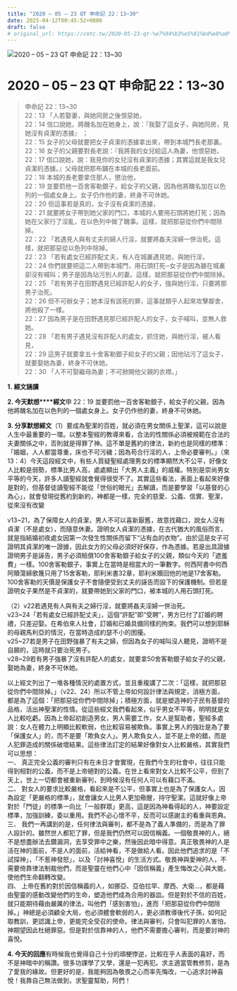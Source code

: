 ```yaml
---
title: "2020 – 05 – 23 QT 申命記 22：13~30"
date: 2025-04-12T00:45:52+0800
draft: false
# original_url: https://cmtc.tw/2020-05-23-qt-%e7%94%b3%e5%91%bd%e8%a8%98-22%ef%bc%9a1330
---
```


![2020 – 05 – 23 QT 申命記 22：13~30](/images/qt.jpg   "2020 – 05 – 23 QT 申命記 22：13~30")

# 2020 – 05 – 23 QT 申命記 22：13~30

> 申命記 22：13~30  
> 22：13 「人若娶妻，與她同房之後恨惡她，  
> 22：14 信口說她，將醜名加在她身上，說：『我娶了這女子，與她同房，見她沒有貞潔的憑據』 ；  
> 22：15 女子的父母就要把女子貞潔的憑據拿出來，帶到本城門長老那裏。  
> 22：16 女子的父親要對長老說：『我將我的女兒給這人為妻，他恨惡她，  
> 22：17 信口說她，說：我見你的女兒沒有貞潔的憑據；其實這就是我女兒貞潔的憑據。』父母就把那布鋪在本城的長老面前。  
> 22：18 本城的長老要拿住那人，懲治他，  
> 22：19 並要罰他一百舍客勒銀子，給女子的父親，因為他將醜名加在以色列的一個處女身上。女子仍作他的妻，終身不可休她。  
> 22：20 但這事若是真的，女子沒有貞潔的憑據，  
> 22：21 就要將女子帶到她父家的門口，本城的人要用石頭將她打死；因為她在父家行了淫亂，在以色列中做了醜事。這樣，就把那惡從你們中間除掉。  
> 22：22 「若遇見人與有丈夫的婦人行淫，就要將姦夫淫婦一併治死。這樣，就把那惡從以色列中除掉。  
> 22：23 「若有處女已經許配丈夫，有人在城裏遇見她，與她行淫，  
> 22：24 你們就要把這二人帶到本城門，用石頭打死─女子是因為雖在城裏卻沒有喊叫；男子是因為玷污別人的妻。這樣，就把那惡從你們中間除掉。  
> 22：25 「若有男子在田野遇見已經許配人的女子，強與她行淫，只要將那男子治死。  
> 22：26 但不可辦女子；她本沒有該死的罪，這事就類乎人起來攻擊鄰舍，將他殺了一樣。  
> 22：27 因為男子是在田野遇見那已經許配人的女子，女子喊叫，並無人救她。  
> 22：28 「若有男子遇見沒有許配人的處女，抓住她，與她行淫，被人看見，  
> 22：29 這男子就要拿五十舍客勒銀子給女子的父親；因他玷污了這女子，就要娶她為妻，終身不可休她。  
> 22：30 「人不可娶繼母為妻；不可掀開他父親的衣襟。」

**1.** **經文誦讀**

**2. 今天默想****經文**申 22：19 並要罰他一百舍客勒銀子，給女子的父親，因為他將醜名加在以色列的一個處女身上。女子仍作他的妻，終身不可休她。

**3. 分享默想經文**（1）要成為聖潔的百姓，就必須在男女關係上聖潔，這可以說是人生中最重要的一環。以整本聖經的教導來看，合法的性關係必須被規範在合法的夫妻關係之中，否則就是得罪了神。這不單是舊約的律法，新約也是同樣的標準：「婚姻，人人都當尊重，床也不可污穢；因為苟合行淫的人，上帝必要審判。」（來13：4）今天這段經文中，有些人質疑聖經處理男女的標準顯然大不公平，好像女人比較是弱勢，標準比男人高，處處顯出「大男人主義」的威權。特別是崇尚男女平等的今天，許多人讀聖經就會覺得很受不了。其實這些看法，表面上看起來好像是對的，但基督徒讀聖經不能從「世俗的眼光」去解讀，而是要學習「以基督的心為心」，就會發現從舊約到新約，神都是一樣，完全的慈愛、公義、信實、聖潔，從來沒有改變

v13~21，為了保障女人的貞潔，男人不可以喜新厭舊，故意找藉口，說女人沒有貞潔（不是處女），而隨意休妻。證明女人貞潔的憑據，在古代猶大的風俗而言，就是指結婚初夜處女因第一次發生性關係而留下“沾有血的衣物”。由於這是女子可證明其貞潔的唯一證據，因此女方的父母必須好好保存，作為憑據。若是出具證據證明男子是誣告，男子必須賠償100舍客勒銀子給女子的父親，類似今天的「遮羞費」一樣。100舍客勒銀子，事實上在當時是相當大的一筆數字。何西阿書中何西阿贖蕩婦歌篾只用了15舍客勒，耶利米書32章，耶利米贖回他的地是17舍客勒。100舍客勒的天價是保護女子不會隨便受到丈夫的誣告而設下的保護機制。但若是證明女子果然是不貞潔的，就要帶她到父家的門口，被本城的人用石頭打死。

（2）v22若遇見有人與有夫之婦行淫，就要將姦夫淫婦一併治死。  
v23~24「若有處女已經許配丈夫」，這個“許配”即“受聘”，男方已付了訂婚的聘禮，只差迎娶。在希伯來人社會，訂婚和已婚具備同樣的拘束。我們可以想到耶穌的母親馬利亞的情況，在當時造成約瑟不小的困擾。  
v25~27若是男子在田野強暴了有夫之婦，但因為女子的喊叫沒人聽見，證明不是自願的，這時就只要治死男子。  
v28~29若有男子強暴了沒有許配人的處女，就要拿50舍客勒銀子給女子的父親，娶她為妻，終身不可休她。

以上經文列出了一堆各種情況的處置方式，並且重複講了二次：「這樣，就把那惡從你們中間除掉。」（v22、24）所以不管上帝如何設計律法與規定，消極方面，都是為了這個：「把那惡從你們中間除掉」；積極方面，就是塑造神的子民有基督的品格，活出神聖潔的性情。從這些經文我們看起來，似乎男女不平等，明明就是女人比較吃虧。因為上帝起初創造男女，男人需要工作，女人是幫助者，聖經多處說：女人在體力上明顯比較軟弱，也比較容易被欺負。事實上男人的強壯是為了要「保護女人」的，而不是要「欺負女人」。男人欺負女人，並不是上帝的錯，而是人犯罪造成的關係破壞結果。這些律法訂定的結果好像對女人比較嚴格，其實我們可以思想：  
一、 真正完全公義的審判只有在未日才會實現，在我們今生的社會中，往往只能得到相對的公義，而不是上帝絕對的公義。在世上看來對女人比較不公平，但到了天上，世上一切都會被重新審判，到時候沒有任何人可以有藉口不滿。  
二、 對女人的要求比較嚴格，看起來是不公平，但事實上也是為了保護女人。因為設定「更嚴格的標準」，就會讓女人比男人更加儆醒，持守聖潔。這就好像上帝對於「門徒」的標準一向比「一般群眾」更高，這是因為神看得起的人，神要設定標準，加強訓練，委以重用。我們不必心懷不平，反而可以感謝主的看重與恩典。  
三、 我們一再講到的是，任何律法與審判，都不是為了義人準備的，而是為了罪人設計的。雖然世人都犯了罪，但是我們仍然可以因信稱義。一個敬畏神的人，絕不是想盡辦法去鑽漏洞，去享受罪中之樂，然後因此暗中得意。真正敬畏神的人是活在神的面前，不是人的面前，活給神看，不是做給人看。因此他們追求的是「不試探神」，「不惹神發怒」，以及「討神喜悅」的生活方式。敬畏神與愛神的人，不需要倚靠律法制裁他們，而是聖靈在他們心中「因信稱義」產生悔改之心與大能，使他們生命翻轉改變。  
四、 上帝在舊約對於因信稱義的人，如挪亞、亞伯拉罕、摩西、大衛…，都是藉由聖靈的感動改變他們的生命，塑造他們成為合用的器皿。但是對於不信的百姓，就只能期待藉由嚴厲的律法，叫他們「感到害怕」，進而「把那惡從你們中間除掉。」神總是必須顧全大局，也必須體會軟弱的人，更必須教導後代子孫，如何記取教訓，更認識上帝，更能完全受召的使命。律法與審判，只會叫犯罪的人害怕，神期望因此杜絕罪惡。但是對於信靠神的人，他們不需要擔心審判，而是要討神的喜悅。

**4. 今天的回應**有時候我也覺得自己十分的頑梗悖逆，比較在乎人表面的喜好，而不是神暗中的稱讚。很多功課學了又學，還是一犯再犯。求主適當管教修剪，是為了愛我的緣故。但更好的是，我能夠因為敬畏之心而率先悔改，一心追求討神喜悅！我靠自己無法做到，求聖靈幫助，阿們！